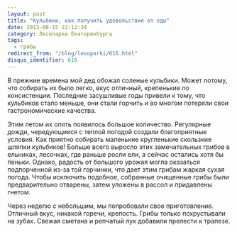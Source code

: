 ```yaml
---
layout: post
title: "Кульбики, как получить удовольствие от еды"
date: 2013-08-15 22:12:34
category: Лесопарки Екатеринбурга
tags:
  - грибы
redirect_from: "/blog/lesoparki/616.html"
disqus_identifier: 616
---
```

В прежние времена мой дед обожал соленые кульбики. Может потому, что
собирать их было легко, вкус отличный, крепенькие по консистенции.
Последние засушливые годы привели к тому, что кульбиков стало меньше,
они стали горчить и во многом потеряли свои гастрономические качества.

Этим летом их опять появилось большое количество. Регулярные дожди,
чередующиеся с теплой погодой создали благоприятные условия. Как приятно
собирать маленькие кругленькие скользкие шляпки кульбиков! Больше всего
выросло этих замечательных грибов в ельниках, лесочках, где раньше росли
ели, а сейчас остались хотя бы пеньки. Однако, радость от большого
урожая могла оказаться подпорченной из-за той горчинки, что дает этим
грибам жаркая сухая погода. Чтобы исключить подобное, собранные
очищенные грибы были предварительно отварены, затем уложены в рассол и
придавлены гнетом.

Через неделю с небольшим, мы попробовали свое приготовление. Отличный
вкус, никакой горечи, крепость. Грибы только похрустывали на зубах.
Свежая сметана и репчатый лук добавили прелести к трапезе.
